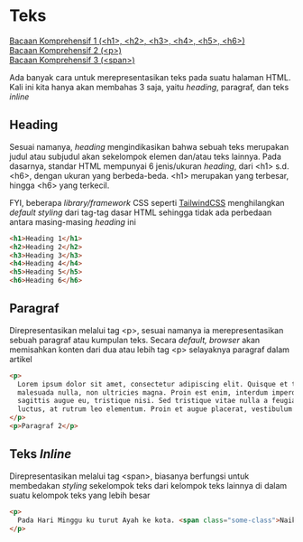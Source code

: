 # Teks
[Bacaan Komprehensif 1 (\<h1>, \<h2>, \<h3>, \<h4>, \<h5>, \<h6>)](https://web.dev/learn/html/headings-and-sections#headings_h1-h6)  
[Bacaan Komprehensif 2 (\<p>)](https://developer.mozilla.org/en-US/docs/Web/HTML/Element/p)  
[Bacaan Komprehensif 3 (\<span>)](https://developer.mozilla.org/en-US/docs/Web/HTML/Element/span)  

Ada banyak cara untuk merepresentasikan teks pada suatu halaman HTML. Kali ini kita hanya akan membahas 3 saja, yaitu _heading_, paragraf, dan teks _inline_

## Heading
Sesuai namanya, _heading_ mengindikasikan bahwa sebuah teks merupakan judul atau subjudul akan sekelompok elemen dan/atau teks lainnya. Pada dasarnya, standar HTML mempunyai 6 jenis/ukuran _heading_, dari \<h1> s.d. \<h6>, dengan ukuran yang berbeda-beda. \<h1> merupakan yang terbesar, hingga \<h6> yang terkecil.  

FYI, beberapa _library/framework_ CSS seperti [TailwindCSS](https://tailwindcss.com/) menghilangkan _default styling_ dari tag-tag dasar HTML sehingga tidak ada perbedaan antara masing-masing _heading_ ini
```html
<h1>Heading 1</h1>
<h2>Heading 2</h2>
<h3>Heading 3</h3>
<h4>Heading 4</h4>
<h5>Heading 5</h5>
<h6>Heading 6</h6>
```

## Paragraf
Direpresentasikan melalui tag \<p>, sesuai namanya ia merepresentasikan sebuah paragraf atau kumpulan teks. Secara _default, browser_ akan memisahkan konten dari dua atau lebih tag \<p> selayaknya paragraf dalam artikel
```html
<p>
  Lorem ipsum dolor sit amet, consectetur adipiscing elit. Quisque et tempus arcu. Vivamus fermentum enim vitae mattis rhoncus. Pellentesque sit amet consectetur ex. Duis eget
  malesuada nulla, non ultricies magna. Proin est enim, interdum imperdiet vulputate vitae, interdum at nisl. Sed aliquam tincidunt sapien sed lobortis. Duis a neque volutpat,
  sagittis augue eu, tristique nisi. Sed tristique vitae nulla a feugiat. Curabitur ipsum libero, dictum id lacus vel, efficitur ultricies erat. Mauris semper elit id massa
  luctus, at rutrum leo elementum. Proin et augue placerat, vestibulum libero a, vulputate enim.
</p>
<p>Paragraf 2</p>
```

## Teks _Inline_
Direpresentasikan melalui tag \<span>, biasanya berfungsi untuk membedakan _styling_ sekelompok teks dari kelompok teks lainnya di dalam suatu kelompok teks yang lebih besar
```html
<p>
  Pada Hari Minggu ku turut Ayah ke kota. <span class="some-class">Naik delman istimewa ku duduk di muka.</span> Di samping Pak Kusir yang sedang bekerja.
</p>
```
